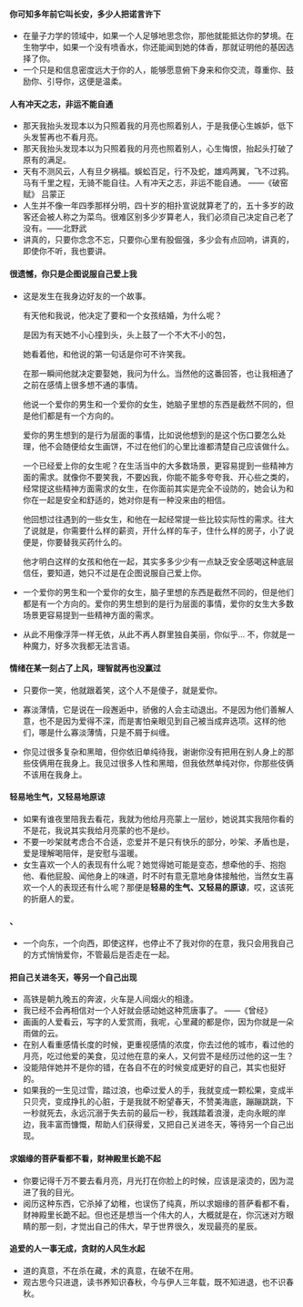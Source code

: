 #### 你可知多年前它叫长安，多少人把诺言许下

- 在量子力学的领域中，如果一个人足够地思念你，那他就能抵达你的梦境。在生物学中，如果一个没有喷香水，你还能闻到她的体香，那就证明他的基因选择了你。
- 一个只是和信息密度远大于你的人，能够愿意俯下身来和你交流，尊重你、鼓励你、引导你，这便是温柔。

#### 人有冲天之志，非运不能自通

- 那天我抬头发现本以为只照着我的月亮也照着别人，于是我便心生嫉妒，低下头发誓再也不看月亮。
- 那天我抬头发现本以为只照着我的月亮也照着别人，心生悔恨，抬起头打破了原有的满足。
- 天有不测风云，人有旦夕祸福。蜈蚣百足，行不及蛇，雄鸡两翼，飞不过鸦。马有千里之程，无骑不能自往。人有冲天之志，非运不能自通。 ——《破窑赋》 吕蒙正
- 人生并不像一年四季那样分明，四十岁的相扑宣说就算老了的，五十多岁的政客还会被人称之为菜鸟。很难区别多少岁算老人，我们必须自己决定自己老了没有。——北野武
- 讲真的，只要你念念不忘，只要你心里有股倔强，多少会有点回响，讲真的，即使你不听，我也要讲。

#### 很遗憾，你只是企图说服自己爱上我

- 这是发生在我身边好友的一个故事。

  有天他和我说，他决定了要和一个女孩结婚，为什么呢？

  是因为有天她不小心撞到头，头上鼓了一个不大不小的包，

  她看着他，和他说的第一句话是你可不许笑我。

  在那一瞬间他就决定要娶她，我问为什么。当然他的这番回答，也让我相通了之前在感情上很多想不通的事情。

  他说一个爱你的男生和一个爱你的女生，她脑子里想的东西是截然不同的，但是他们都是有一个方向的。

  爱你的男生想到的是行为层面的事情，比如说他想到的是这个伤口要怎么处理，他不会随便给女生画饼，不过在他们的心里比谁都清楚自己应该做什么。

  一个已经爱上你的女生呢？在生活当中的大多数场景，更容易提到一些精神方面的需求。就像你不要笑我，不要凶我，你能不能多夸夸我、开心些之类的，经常提这些精神方面需求的女生，在你面前其实是完全不设防的，她会认为和你在一起是安全和舒适的，她对你是有一种没来由的相信。

  他回想过往遇到的一些女生，和他在一起经常提一些比较实际性的需求。往大了说就是，你需要什么样的薪资，开什么样的车子，住什么样的房子，小了说便是，你要替我买药什么的。

  他才明白这样的女孩和他在一起，其实多多少少有一点缺乏安全感喝这种底层信任，要知道，她只不过是在企图说服自己爱上你。

- 一个爱你的男生和一个爱你的女生，脑子里想的东西是截然不同的，但是他们都是有一个方向的。爱你的男生想到的是行为层面的事情，爱你的女生大多数场景更容易提到一些精神方面的需求。
- 从此不用像浮萍一样无依，从此不再人群里独自美丽，你似乎... 不，你就是一种魔力，好多次我都无法言语。

#### 情绪在某一刻占了上风，理智就再也没赢过

- 只要你一笑，他就跟着笑，这个人不是傻子，就是爱你。

- 寡淡薄情，它是说在一段邂逅中，骄傲的人会主动退出。不是因为他们善解人意，也不是因为爱得不深，而是害怕亲眼见到自己被当成弃选项。这样的他们，哪是什么寡淡薄情，只是不屑于纠缠。
- 你见过很多复杂和黑暗，但你依旧单纯待我，谢谢你没有把用在别人身上的那些伎俩用在我身上。我见过很多人性和黑暗，但我依然单纯对你，你那些伎俩不该用在我身上。

#### 轻易地生气，又轻易地原谅

- 如果有谁夜里陪我去看花，我就为他给月亮蒙上一层纱，她说其实我陪你看的不是花，我说其实我给月亮蒙的也不是纱。
- 不要一吵架就考虑合不合适，恋爱并不是只有快乐的部分，吵架、矛盾也是，爱是理解喝陪伴，是安慰与温暖。
- 女生喜欢一个人的表现有什么呢？她觉得她可能是变态，想牵他的手、抱抱他、看他屁股、闻他身上的味道，时不时有意无意地身体接触他，当然女生喜欢一个人的表现还有什么呢？那便是**轻易的生气、又轻易的原谅**，哎，这该死的折磨人的爱。

#### 、

- 一个向东，一个向西，即使这样，也停止不了我对你的在意，我只会用我自己的方式悄悄爱你，不管最后是否走在一起。

#### 把自己关进冬天，等另一个自己出现

- 高铁是朝九晚五的奔波，火车是人间烟火的相逢。
- 我已经不会再相信对一个人好就会感动她这种荒唐事了。 ——《曾经》
- 画画的人爱看云，写字的人爱赏雨，我呢，心里藏的都是你，因为你就是一朵雨做的云。
- 在别人看重感情长度的时候，更重视感情的浓度，你去过他的城市，看过他的月亮，吃过他爱的美食，见过他在意的亲人，又何尝不是经历过他的这一生？
- 没能陪伴她并不是你的错，在各自不在的时候变成更好的自己，其实也挺好的。
- 如果我的一生见过雪，踏过浪，也牵过爱人的手，我就变成一颗松果，变成半只贝壳，变成挣扎的心脏，于是我就不盼望春天，不赞美海底，蹦蹦跳跳，下一秒就死去，永远沉溺于失去前的最后一秒，我践踏着浪漫，走向永眠的岸边，我丰富而慷慨，帮助人们获得爱，又把自己关进冬天，等待另一个自己出现。

#### 求姻缘的菩萨看都不看，财神殿里长跪不起

- 你要记得千万不要去看月亮，月光打在你脸上的时候，应该是滚烫的，因为混进了我的目光。
- 阅历这种东西，它杀掉了幼稚，也误伤了纯真，所以求姻缘的菩萨看都不看，财神殿里长跪不起。但也还是想当一个伟大的人，大概就是在，你沉迷对方眼睛的那一刻，才觉出自己的伟大，早于世界很久，发现最亮的星辰。

#### 追爱的人一事无成，贪财的人风生水起

- 道的真意，不在杀在藏，术的真意，在破不在用。
- 观古思今只进退，读书养知识春秋，今与伊人三年载，既不知进退，也不识春秋。



